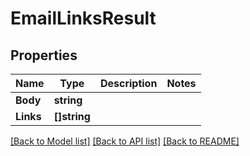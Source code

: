 # EmailLinksResult

## Properties

Name | Type | Description | Notes
------------ | ------------- | ------------- | -------------
**Body** | **string** |  | 
**Links** | **[]string** |  | 

[[Back to Model list]](../README#documentation-for-models) [[Back to API list]](../README#documentation-for-api-endpoints) [[Back to README]](../README)


